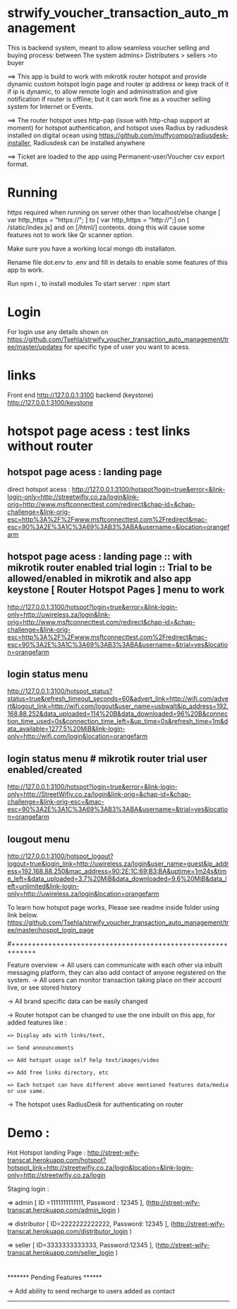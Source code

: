 # strwify_voucher_transaction_auto_management
This is backend system, meant to allow seamless voucher selling and buying process: between The system admins> Distributers > sellers >to buyer 

==> This app is build to work with mikrotik router hotspot and provide dynamic custom hotspot login page and router ip address or keep track of it if ip is dynamic, to allow remote login and administration and give notification if router is offline; but it can work fine as a voucher selling system for Internet or Events.

==> The router hotspot uses http-pap (issue with http-chap support at moment) for hotspot authentication, and hotspot uses Radius by radiusdesk installed on digital ocean using https://github.com/muffycompo/radiusdesk-installer, Radiusdesk can be installed anywhere

==> Ticket are loaded to the app using Permanent-user/Voucher csv export format.


# Running

https required when running on server other than localhost/else change [ var http_https = "https://"; ] to [ var http_https = "http://";] on [ /static/index.js] and on [/html/] contents. doing this will cause some features not to work like Qr scanner option.

Make sure you have a working local mongo db installaton.

Rename file dot.env to .env and fill in details to enable some features of this app to work.

Run npm i , to install modules
To start server : npm start

# Login
For login use any details shown on https://github.com/Tsehla/strwify_voucher_transaction_auto_management/tree/master/updates for specific type of user you want to acess.

# links

Front end http://127.0.0.1:3100
backend (keystone) http://127.0.0.1:3100/keystone

# hotspot page acess : test links without router 
## hotspot page acess : landing page 
direct hotspot acess : http://127.0.0.1:3100/hotspot?login=true&error=&link-login-only=http://streetwifiy.co.za/login&link-orig=http://www.msftconnecttest.com/redirect&chap-id=&chap-challenge=&link-orig-esc=http%3A%2F%2Fwww.msftconnecttest.com%2Fredirect&mac-esc=90%3A2E%3A1C%3A69%3AB3%3ABA&username=&location=orangefarm

## hotspot page acess : landing page :: with mikrotik router enabled trial login :: Trial to be allowed/enabled in mikrotik and also app keystone [ Router Hotspot Pages ] menu to work
http://127.0.0.1:3100/hotspot?login=true&error=&link-login-only=http://uwireless.za/login&link-orig=http://www.msftconnecttest.com/redirect&chap-id=&chap-challenge=&link-orig-esc=http%3A%2F%2Fwww.msftconnecttest.com%2Fredirect&mac-esc=90%3A2E%3A1C%3A69%3AB3%3ABA&username=&trial=yes&location=orangefarm

## login status menu
http://127.0.0.1:3100/hotspot_status?status=true&refresh_timeout_seconds=60&advert_link=http://wifi.com/advert&logout_link=http://wifi.com/logout&user_name=usbwalt&ip_address=192.168.88.252&data_uploaded=114%20B&data_downloaded=96%20B&connection_time_used=0s&connection_time_left=&up_time=0s&refresh_time=1m&data_available=1277.5%20MiB&link-login-only=http://wifi.com/login&location=orangefarm

## login status menu # mikrotik router trial user enabled/created
http://127.0.0.1:3100/hotspot?login=true&error=&link-login-only=http://StreetWifiy.co.za/login&link-orig=&chap-id=&chap-challenge=&link-orig-esc=&mac-esc=90%3A2E%3A1C%3A69%3AB3%3ABA&username=&trial=yes&location=orangefarm

## lougout menu
http://127.0.0.1:3100/hotspot_logout?logout=true&login_link=http://uwireless.za/login&user_name=guest&ip_address=192.168.88.250&mac_address=90:2E:1C:69:B3:BA&uptime=1m24s&time_left=&data_uploaded=3.7%20MiB&data_downloaded=9.6%20MiB&data_left=unlimited&link-login-only=http://uwireless.za/login&location=orangefarm
		


To learn how hotspot page works, Please see readme inside folder using link below.
https://github.com/Tsehla/strwify_voucher_transaction_auto_management/tree/master/hospot_login_page


#++++++++++++++++++++++++++++++++++++++++++++++++++++++++++++

Feature overview
-> All users can communicate with each other via inbuilt messaging platform, they can also add contact of anyone registered on the system.
-> All users can monitor transaction taking place on their account live, or see stored history

-> All brand specific data can be easily changed

-> Router hotspot can be changed to use the one inbuilt on this app, for added features like :

    => Display ads with links/text, 
    
    => Send announcements
    
    => Add hotspot usage self help text/images/video
    
    => Add free links directory, etc
    
    => Each hotspot can have different above mentioned features data/media or use same.
    
-> The hotspot uses RadiusDesk for authenticating on router



# Demo : 

Hot Hotspot landing Page : 
http://street-wify-transcat.herokuapp.com/hotspot?hotspot_link=http://streetwifiy.co.za/login&location=&link-login-only=http://streetwifiy.co.za/login


Staging login :

=> admin [ ID =1111111111111, Password : 12345 ], (http://street-wify-transcat.herokuapp.com/admin_login )

=> distributor [ ID=2222222222222, Password: 12345 ], (http://street-wify-transcat.herokuapp.com/distributor_login )

=> seller [ ID=3333333333333, Password:12345 ], (http://street-wify-transcat.herokuapp.com/seller_login )

# 

******* Pending Features ******

-> Add ability to send recharge to users added as contact



---------







